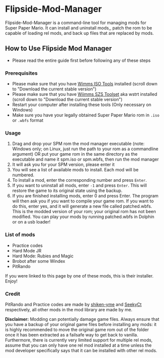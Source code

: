 # Flipside-Mod-Manager

Flipside-Mod-Manager is a command-line tool for managing mods for Super Paper Mario. It can install and uninstall mods,, patch the rom to be capable of loading rel mods, and back up files that are replaced by mods.

## How to Use Flipside Mod Manager

- Please read the entire guide first before following any of these steps

### Prerequisites
- Please make sure that you have [Wimms ISO Tools](https://wit.wiimm.de/) installed (scroll down to "Download the current stable version")
- Please make sure that you have [Wiimms SZS Toolset](https://wit.wiimm.de/) aka wstrt installed (scroll down to "Download the current stable version")
- Restart your computer after installing these tools (Only necessary on Windows)
- Make sure you have your legally obtained Super Paper Mario rom in `.iso` or `.wbfs` format

### Usage
1. Drag and drop your SPM rom the mod manager executable (note: Windows only; on Linux, just run the path to your rom as a commandline argument) OR put your game rom in the same directory as the executable and name it spm.iso or spm.wbfs, then run the mod manager
2. It will ask you for your SPM version, please enter it
4. You will see a list of available mods to install. Each mod will be numbered.
5. To install a mod, enter the corresponding number and press `Enter`.
6. If you want to uninstall all mods, enter `-1` and press `Enter`. This will restore the game to its original state using the backup.
7. If you are finished installing mods, enter 0 and press Enter. The program will then ask you if you want to compile your game rom. If you want to do this, enter yes, and it will generate a new file called patched.wbfs. This is the modded version of your rom; your original rom has not been modified. You can play your mods by running patched.wbfs in Dolphin or on a usb loader!

### List of mods
- Practice codes
- Hard Mode JR
- Hard Mode: Rubies and Magic
- Brobot after some Windex
- PitRando

If you were linked to this page by one of these mods, this is their installer. Enjoy!

### Credit
PitRando and Practice codes are made by [shiken-yme](https://github.com/shiken-yme) and [SeekyCt](https://github.com/SeekyCt) respectively, all other mods in the mod library are made by me.

**Disclaimer:** Modding can potentially damage game files. Always ensure that you have a backup of your original game files before installing any mods: it is highly recommended to move the original game rom out of the folder once it has been extracted as a failsafe way to get back to vanilla. Furthermore, there is currently very limited support for multiple rel mods, assume that you can only have one rel mod installed at a time unless the mod developer specifically says that it can be installed with other rel mods.
